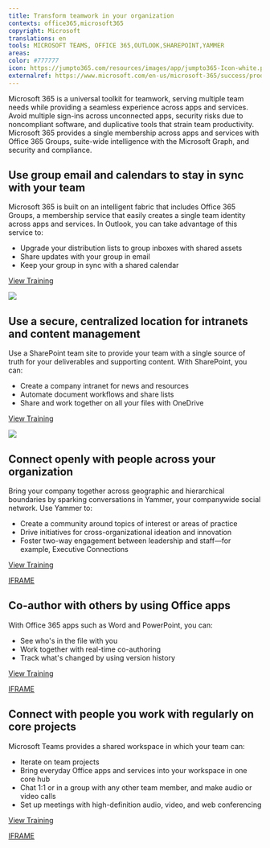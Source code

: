 ```yaml
---
title: Transform teamwork in your organization
contexts: office365,microsoft365
copyright: Microsoft
translations: en
tools: MICROSOFT TEAMS, OFFICE 365,OUTLOOK,SHAREPOINT,YAMMER
areas: 
color: #777777
icon: https://jumpto365.com/resources/images/app/jumpto365-Icon-white.png
externalref: https://www.microsoft.com/en-us/microsoft-365/success/productivitylibrary/transform-teamwork-in-your-organization
---
```

Microsoft 365 is a universal toolkit for teamwork, serving multiple team needs while providing a seamless experience across apps and services. Avoid multiple sign-ins across unconnected apps, security risks due to noncompliant software, and duplicative tools that strain team productivity. Microsoft 365 provides a single membership across apps and services with Office 365 Groups, suite-wide intelligence with the Microsoft Graph, and security and compliance.


## Use group email and calendars to stay in sync with your team

Microsoft 365 is built on an intelligent fabric that includes Office 365 Groups, a membership service that easily creates a single team identity across apps and services. In Outlook, you can take advantage of this service to:

*   Upgrade your distribution lists to group inboxes with shared assets
*   Share updates with your group in email
*   Keep your group in sync with a shared calendar

[View Training](https://support.office.com/article/Create-a-group-in-Outlook-04d0c9cf-6864-423c-a380-4fa858f27102)

![](http://img-prod-cms-rt-microsoft-com.akamaized.net/cms/api/am/imageFileData/RE1NO7n?ver=accb)

## Use a secure, centralized location for intranets and content management

Use a SharePoint team site to provide your team with a single source of truth for your deliverables and supporting content. With SharePoint, you can:

*   Create a company intranet for news and resources
*   Automate document workflows and share lists
*   Share and work together on all your files with OneDrive

[View Training](https://support.office.com/article/Share-SharePoint-files-or-folders-in-Office-365-1fe37332-0f9a-4719-970e-d2578da4941c)

![](http://img-prod-cms-rt-microsoft-com.akamaized.net/cms/api/am/imageFileData/RE1Nzd1?ver=701b)

## Connect openly with people across your organization

Bring your company together across geographic and hierarchical boundaries by sparking conversations in Yammer, your companywide social network. Use Yammer to:

*   Create a community around topics of interest or areas of practice
*   Drive initiatives for cross-organizational ideation and innovation
*   Foster two-way engagement between leadership and staff—for example, Executive Connections

[View Training](https://support.office.com/article/Work-like-a-network-with-Yammer-ae29de94-bb13-45a5-a169-f27e646f1641)

[IFRAME](https://www.microsoft.com/en-us/videoplayer/embed/RE1TOUs)

## Co-author with others by using Office apps

With Office 365 apps such as Word and PowerPoint, you can:

*   See who's in the file with you
*   Work together with real-time co-authoring
*   Track what's changed by using version history

[View Training](https://support.office.com/article/Document-collaboration-and-co-authoring-EE1509B4-1F6E-401E-B04A-782D26F564A4)

[IFRAME](https://www.microsoft.com/en-us/videoplayer/embed/RE1TOTi)

## Connect with people you work with regularly on core projects

Microsoft Teams provides a shared workspace in which your team can:

*   Iterate on team projects
*   Bring everyday Office apps and services into your workspace in one core hub
*   Chat 1:1 or in a group with any other team member, and make audio or video calls
*   Set up meetings with high-definition audio, video, and web conferencing

[View Training](https://support.office.com/article/Microsoft-Teams-Quick-Start-422bf3aa-9ae8-46f1-83a2-e65720e1a34d)

[IFRAME](https://www.microsoft.com/en-us/videoplayer/embed/RE1UMOO)

